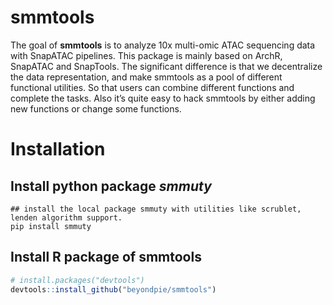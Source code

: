 
<!-- README.md is generated from README.Rmd. Please edit that file -->

# smmtools

<!-- badges: start -->
<!-- badges: end -->

The goal of **smmtools** is to analyze 10x multi-omic ATAC sequencing
data with SnapATAC pipelines. This package is mainly based on ArchR,
SnapATAC and SnapTools. The significant difference is that we
decentralize the data representation, and make smmtools as a pool of
different functional utilities. So that users can combine different
functions and complete the tasks. Also it’s quite easy to hack smmtools
by either adding new functions or change some functions.

# Installation

## Install python package *smmuty*

``` shell
## install the local package smmuty with utilities like scrublet, lenden algorithm support.
pip install smmuty
```

## Install R package of smmtools

``` r
# install.packages("devtools")
devtools::install_github("beyondpie/smmtools")
```
